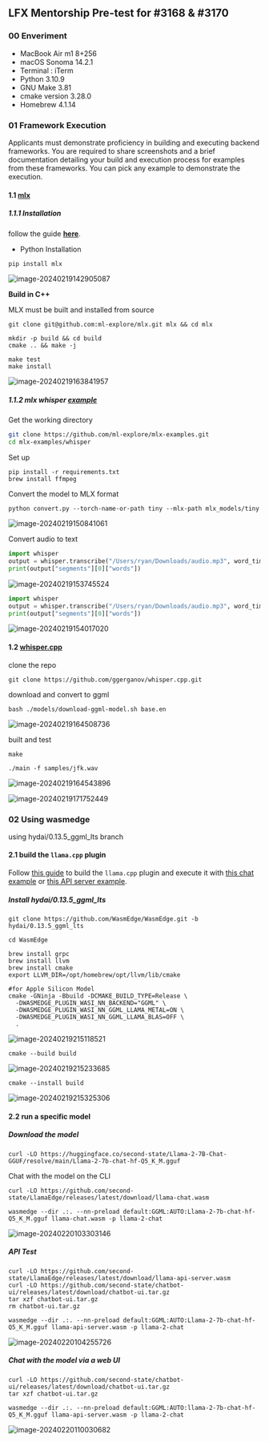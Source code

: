 ## LFX Mentorship Pre-test for #3168 & #3170

### 00 Enveriment

- MacBook Air m1 8+256
- macOS Sonoma 14.2.1
- Terminal : iTerm
- Python 3.10.9
- GNU Make 3.81
- cmake version 3.28.0
- Homebrew 4.1.14

### 01 Framework Execution

Applicants must demonstrate proficiency in building and executing backend frameworks. You are required to share screenshots and a brief documentation detailing your build and execution process for examples from these frameworks. You can pick any example to demonstrate the execution.

#### 1.1 [mlx](https://github.com/ml-explore/mlx)

##### 1.1.1 Installation

follow the guide [**here**](https://ml-explore.github.io/mlx/build/html/index.html).

- Python Installation

```bash
pip install mlx
```

![image-20240219142905087](./image/image-20240219142905087.png)

**Build in C++** 

MLX must be built and installed from source

```
git clone git@github.com:ml-explore/mlx.git mlx && cd mlx
```

```
mkdir -p build && cd build
cmake .. && make -j
```

```
make test
make install
```

![image-20240219163841957](./image/image-20240219163841957.png)

##### 1.1.2 mlx whisper [example](https://github.com/ml-explore/mlx-examples/tree/main/whisper)

Get the working directory

```bash
git clone https://github.com/ml-explore/mlx-examples.git
cd mlx-examples/whisper
```

Set up

```
pip install -r requirements.txt
brew install ffmpeg
```

Convert the model to MLX format

```
python convert.py --torch-name-or-path tiny --mlx-path mlx_models/tiny
```

![image-20240219150841061](./image/image-20240219150841061.png)

Convert audio to text

```python
import whisper
output = whisper.transcribe("/Users/ryan/Downloads/audio.mp3", word_timestamps=True)
print(output["segments"][0]["words"])
```

![image-20240219153745524](./image/image-20240219153745524.png)

```python
import whisper
output = whisper.transcribe("/Users/ryan/Downloads/audio.mp3", word_timestamps=True)
print(output["segments"][0]["words"])
```

![image-20240219154017020](./image/image-20240219154017020.png)

#### 1.2 [whisper.cpp](https://github.com/ggerganov/whisper.cpp)

clone the repo

```
git clone https://github.com/ggerganov/whisper.cpp.git
```

download and convert to ggml

```
bash ./models/download-ggml-model.sh base.en
```

![image-20240219164508736](./image/image-20240219164508736.png)

built and test

```
make

./main -f samples/jfk.wav
```

![image-20240219164543896](./image/image-20240219164543896.png)

![image-20240219171752449](./image/image-20240219171752449.png)

### 02 Using wasmedge

using hydai/0.13.5_ggml_lts branch

#### 2.1 build the `llama.cpp` plugin

Follow [this guide](https://wasmedge.org/docs/contribute/source/plugin/wasi_nn/#build-wasmedge-with-wasi-nn-llamacpp-backend) to build the `llama.cpp` plugin and execute it with [this chat example](https://github.com/second-state/WasmEdge-WASINN-examples/tree/master/wasmedge-ggml-llama-interactive) or [this API server example](https://github.com/second-state/LlamaEdge/tree/main/api-server).

##### Install hydai/0.13.5_ggml_lts

```
git clone https://github.com/WasmEdge/WasmEdge.git -b hydai/0.13.5_ggml_lts
```

```
cd WasmEdge
```

```
brew install grpc
brew install llvm
brew install cmake
export LLVM_DIR=/opt/homebrew/opt/llvm/lib/cmake
```

```
#for Apple Silicon Model
cmake -GNinja -Bbuild -DCMAKE_BUILD_TYPE=Release \
  -DWASMEDGE_PLUGIN_WASI_NN_BACKEND="GGML" \
  -DWASMEDGE_PLUGIN_WASI_NN_GGML_LLAMA_METAL=ON \
  -DWASMEDGE_PLUGIN_WASI_NN_GGML_LLAMA_BLAS=OFF \
  .
```

![image-20240219215118521](./image/image-20240219215118521.png)

```
cmake --build build
```

![image-20240219215233685](./image/image-20240219215233685.png)

```
cmake --install build
```

![image-20240219215325306](./image/image-20240219215325306.png)

#### 2.2 run a specific model

##### Download the model

```
curl -LO https://huggingface.co/second-state/Llama-2-7B-Chat-GGUF/resolve/main/Llama-2-7b-chat-hf-Q5_K_M.gguf
```

Chat with the model on the CLI

```
curl -LO https://github.com/second-state/LlamaEdge/releases/latest/download/llama-chat.wasm

wasmedge --dir .:. --nn-preload default:GGML:AUTO:Llama-2-7b-chat-hf-Q5_K_M.gguf llama-chat.wasm -p llama-2-chat
```

![image-20240220103303146](./image/image-20240220103303146.png)

##### API Test

```
curl -LO https://github.com/second-state/LlamaEdge/releases/latest/download/llama-api-server.wasm
curl -LO https://github.com/second-state/chatbot-ui/releases/latest/download/chatbot-ui.tar.gz
tar xzf chatbot-ui.tar.gz
rm chatbot-ui.tar.gz

wasmedge --dir .:. --nn-preload default:GGML:AUTO:Llama-2-7b-chat-hf-Q5_K_M.gguf llama-api-server.wasm -p llama-2-chat
```

![image-20240220104255726](./image/image-20240220104255726.png)

##### Chat with the model via a web UI

```
curl -LO https://github.com/second-state/chatbot-ui/releases/latest/download/chatbot-ui.tar.gz
tar xzf chatbot-ui.tar.gz
```

```
wasmedge --dir .:. --nn-preload default:GGML:AUTO:llama-2-7b-chat-hf-Q5_K_M.gguf llama-api-server.wasm -p llama-2-chat
```

![image-20240220110030682](./image/image-20240220110030682.png)

